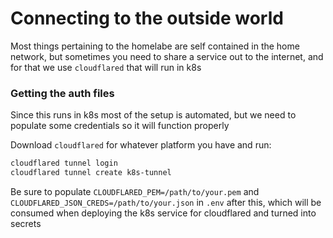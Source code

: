 # Connecting to the outside world

Most things pertaining to the homelabe are self contained in the home network, but sometimes you need to share a service out to the internet, and for that we use `cloudflared` that will run in k8s

### Getting the auth files

Since this runs in k8s most of the setup is automated, but we need to populate some credentials so it will function properly

Download `cloudflared` for whatever platform you have and run:
```bash
cloudflared tunnel login
cloudflared tunnel create k8s-tunnel
```

Be sure to populate `CLOUDFLARED_PEM=/path/to/your.pem` and `CLOUDFLARED_JSON_CREDS=/path/to/your.json` in `.env` after this, which will be consumed when deploying the k8s service for cloudflared and turned into secrets